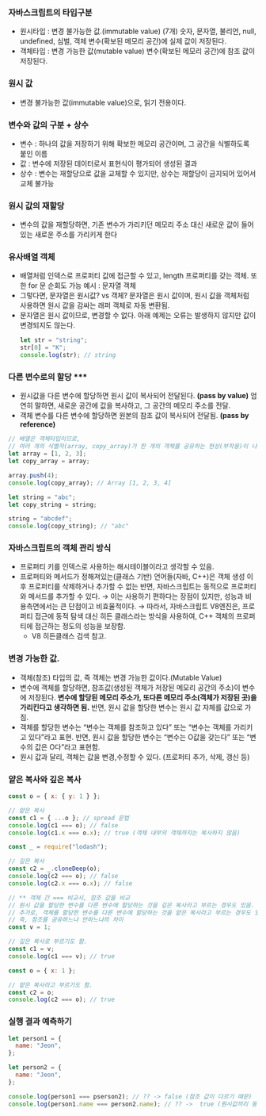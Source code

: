 ### 자바스크립트의 타입구분

- 원시타입 : 변경 불가능한 값.(immutable value)
  (7개) 숫자, 문자열, 불리언, null, undefined, 심벌, 객체
  변수(확보된 메모리 공간)에 실제 값이 저장된다.
- 객체타입 : 변경 가능한 값(mutable value)
  변수(확보된 메모리 공간)에 참조 값이 저장된다.

### 원시 값

- 변경 불가능한 값(immutable value)으로, 읽기 전용이다.

### 변수와 값의 구분 + 상수

- 변수 : 하나의 값을 저장하기 위해 확보한 메모리 공간이며, 그 공간을 식별하도록 붙인 이름
- 값 : 변수에 저장된 데이터로서 표현식이 평가되어 생성된 결과
- 상수 : 변수는 재할당으로 값을 교체할 수 있지만, 상수는 재할당이 금지되어 있어서 교체 불가능

### 원시 값의 재할당

- 변수의 값을 재할당하면, 기존 변수가 가리키던 메모리 주소 대신 새로운 값이 들어있는 새로운 주소를 가리키게 한다

### 유사배열 객체

- 배열처럼 인덱스로 프로퍼티 값에 접근할 수 있고, length 프로퍼티를 갖는 객체. 또한 for 문 순회도 가능
  예시 : 문자열 객체
- 그렇다면, 문자열은 원시값? vs 객체?
  문자열은 원시 값이며, 원시 값을 객체처럼 사용하면 원시 값을 감싸는 래퍼 객체로 자동 변환됨.
- 문자열은 원시 값이므로, 변경할 수 없다. 아래 예제는 오류는 발생하지 않지만 값이 변경되지도 않는다.
  ```jsx
  let str = "string";
  str[0] = "K";
  console.log(str); // string
  ```

### 다른 변수로의 할당 \*\*\*

- 원시값을 다른 변수에 할당하면 원시 값이 복사되어 전달된다. **(pass by value)**
  엄연히 말하면, 새로운 공간에 값을 복사하고, 그 공간의 메모리 주소를 전달.
- 객체 변수를 다른 변수에 할당하면 원본의 참조 값이 복사되어 전달됨. **(pass by reference)**

```jsx
// 배열은 객체타입이므로,
// 여러 개의 식별자(array, copy_array)가 한 개의 객체를 공유하는 현상(부작용)이 나타남
let array = [1, 2, 3];
let copy_array = array;

array.push(4);
console.log(copy_array); // Array [1, 2, 3, 4]

let string = "abc";
let copy_string = string;

string = "abcdef";
console.log(copy_string); // "abc"
```

### 자바스크립트의 객체 관리 방식

- 프로퍼티 키를 인덱스로 사용하는 해시테이블이라고 생각할 수 있음.
- 프로퍼티와 메서드가 정해져있는(클래스 기반) 언어들(자바, C++)은 객체 생성 이후 프로퍼티를 삭제하거나 추가할 수 없는 반면,
  자바스크립트는 동적으로 프로퍼티와 메서드를 추가할 수 있다.
  → 이는 사용하기 편하다는 장점이 있지만, 성능과 비용측면에서는 큰 단점이고 비효율적이다.
  → 따라서, 자바스크립트 V8엔진은, 프로퍼티 접근에 동적 탐색 대신 히든 클래스라는 방식을 사용하여, C++ 객체의 프로퍼티에 접근하는 정도의 성능을 보장함.
  - V8 히든클래스 검색 참고.

### 변경 가능한 값.

- 객체(참조) 타입의 값, 즉 객체는 변경 가능한 값이다.(Mutable Value)
- 변수에 객체를 할당하면, 참조값(생성된 객체가 저장된 메모리 공간의 주소)이 변수에 저장된다.
  **변수에 할당된 메모리 주소가, 또다른 메모리 주소(객체가 저장된 곳)을 가리킨다고 생각하면 됨.**
  반면, 원시 값을 할당한 변수는 원시 값 자체를 값으로 가짐.
- 객체를 할당한 변수는 “변수는 객체를 참조하고 있다” 또는 “변수는 객체를 가리키고 있다”라고 표현.
  반면, 원시 값을 할당한 변수는 “변수는 O값을 갖는다” 또는 “변수의 값은 O다”라고 표현함.
- 원시 값과 달리, 객체는 값을 변경,수정할 수 있다. (프로퍼티 추가, 삭제, 갱신 등)

### 얕은 복사와 깊은 복사

```jsx
const o = { x: { y: 1 } };

// 얕은 복사
const c1 = { ...o }; // spread 문법
console.log(c1 === o); // false
console.log(c1.x === o.x); // true (객체 내부의 객체까지는 복사하지 않음)

const _ = require("lodash");

// 깊은 복사
const c2 = _.cloneDeep(o);
console.log(c2 === o); // false
console.log(c2.x === o.x); // false

// ** 객체 간 === 비교시, 참조 값을 비교
// 원시 값을 할당한 변수를 다른 변수에 할당하는 것을 깊은 복사라고 부르는 경우도 있음.
// 추가로, 객체를 할당한 변수를 다른 변수에 할당하는 것을 얕은 복사라고 부르는 경우도 있음.
// 즉, 참조를 공유하느냐 안하느냐의 차이
const v = 1;

// 깊은 복사로 부르기도 함.
const c1 = v;
console.log(c1 === v); // true

const o = { x: 1 };

// 얕은 복사라고 부르기도 함.
const c2 = o;
console.log(c2 === o); // true
```

### 실행 결과 예측하기

```jsx
let person1 = {
  name: "Jeon",
};

let person2 = {
  name: "Jeon",
};

console.log(person1 === pserson2); // ?? -> false (참조 값이 다르기 때문)
console.log(person1.name === person2.name); // ?? ->  true (원시값끼리 동일하기 때문)
```
